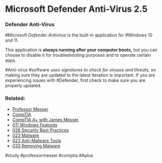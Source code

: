 # Microsoft Defender Anti-Virus 2.5

### Defender Anti-Virus

#Microsoft *Defender Antivirus* is the built-in application for #Windows 10 and 11.

This application is **always running after your computer boots,** but you can choose to disable it for troubleshooting purposes and to operate certain apps.

#Anti-virus #software *uses signatures to check for viruses and threats,* so making sure they are updated to the latest iteration is important. If you are experiencing issues with #Defender, first check to make sure you are properly updated.

### Related:
- [Professor Messer](https://www.professormesser.com/free-a-plus-training/220-1102/220-1102-video/defender-antivirus-220-1102/ "Professor Messer A+ Guide")
- [CompTIA](https://www.comptia.org/ "CompTIA Homepage")
- [CompTIA A+ with James Messer](CompTIA%20A+%20with%20James%20Messer.md)
- [011 Windows Features](011%20Windows%20Features.md)
- [026 Security Best Practices](026%20Security%20Best%20Practices.md)
- [023 Malware](023%20Malware.md)
- [023 Anti-Malware Tools](023%20Anti-Malware%20Tools.md)
- [033 Removing Malware](033%20Removing%20Malware.md)

#study #professormesser #comptia #Aplus 